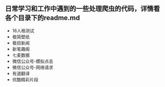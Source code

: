 ## 日常学习和工作中遇到的一些处理爬虫的代码，详情看各个目录下的readme.md

- 16人格测试
- 极简壁纸
- 极目新闻
- 新笔趣阁
- 七麦数据
- 微信公众号-模拟点击
- 微信公众号-网络请求
- 有道翻译
- 优酷精彩片段